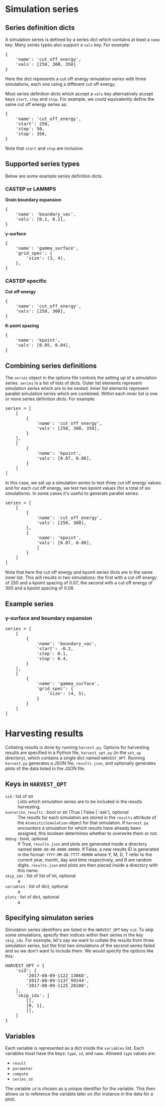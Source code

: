 # Simulation series

## Series definition dicts
A simulation series is defined by a series dict which contains at least a `name` key. Many series types also support a `vals` key. For example:

<pre>
{
    'name': 'cut_off_energy',
    'vals': [250, 300, 350]
}
</pre>
Here the dict represents a cut off energy simulation series with three simulations, each one using a different cut off energy.

Most series definition dicts which accept a `vals` key alternatively accept keys `start`, `step` and `stop`. For example, we could equivalently define the same cut off energy series as:
<pre>
{
    'name': 'cut_off_energy',
    'start': 250,
    'step': 50,
    'stop': 350,
}
</pre>
Note that `start` and `stop` are inclusive.

## Supported series types
Below are some example series definition dicts.
### CASTEP or LAMMPS
**Grain boundary expansion**
<pre>
{
    'name': 'boundary_vac',
    'vals': [0.1, 0.2],
}
</pre>
**γ-surface**
<pre>
{
    'name': 'gamma_surface',
    'grid_spec': {
        'size': (3, 4),
    },
}
</pre>
### CASTEP specific
**Cut off energy**
<pre>
{
    'name': 'cut_off_energy',
    'vals': [250, 300],
}
</pre>
**K-point spacing**
<pre>
{
    'name': 'kpoint',
    'vals': [0.05, 0.04],
}
</pre>
## Combining series definitions
The `series` object in the options file controls the setting up of a simulation series. `series` is a list of lists of dicts. Outer list elements represent simulation series which are to be nested. Inner list elements represent parallel simulation series which are combined. Within each inner list is one or more series definition dicts. For example:

<pre>
series = [
    [
        {
            'name': 'cut_off_energy',
            'vals': [250, 300, 350],
        }
    ],
    [
        {
            'name': 'kpoint',
            'vals': [0.07, 0.08],
        }
    ]
]
</pre>

In this case, we set up a simulation series to test three cut off energy values and for each cut off energy, we test two kpoint values (for a total of six simulations). In some cases it's useful to generate parallel series:

<pre>
series = [
    [
        {
            'name': 'cut_off_energy',
            'vals': [250, 300],
        },
        {
            'name': 'kpoint',
            'vals': [0.07, 0.08],
            ]
        }
    ]
]
</pre>

Note that here the cut off energy and kpoint series dicts are in the same inner list. This will results in two simulations: the first with a cut off energy of 250 and a kpoint spacing of 0.07; the second with a cut off energy of 300 and a kpoint spacing of 0.08.

## Example series
### γ-surface and boundary expansion

<pre>
series = [
    [
        {
            'name': 'boundary_vac',
            'start': -0.2,
            'step': 0.1,
            'stop': 0.4,
        }
    ],
    [
        {
            'name': 'gamma_surface',
            'grid_spec': {
                'size': (4, 5),
            }
        }
    ]
]
</pre>

# Harvesting results
Collating results is done by running `harvest.py`. Options for harvesting results are specified in a Python file, `harvest_opt.py` (in the `set_up` directory), which contains a single dict named `HARVEST_OPT`. Running `harvest.py` generates a JSON file, `results.json`, and optionally generates plots of the data listed in the JSON file.

## Keys in `HARVEST_OPT`
<dl>
    <dt><code>sid</code> : list of str</dt>
    <dd>
        Lists which simulation series are to be included in the results harvesting.
    </dd>
    <dt><code>overwrite_results</code> : bool or str (True | False | 'ask'), optional</dt>
    <dd>
        The results for each simulation are stored in the <code>results</code> attribute of the <code>AtomisticSimulation</code> object for that simulation. If <code>harvest.py</code> encounters a simulation for which results have already been assigned, this boolean determines whether to overwrite them or not.
    </dd>
    <dt><code>debug</code> : bool, optional</dt>
    <dd>
        If True, <code>results.json</code> and plots are generated inside a directory named <code>0000-00-00-0000-00000</code>. If False, a new results ID is generated in the format: <code>YYYY-MM-DD-TTTT-RRRRR</code> where Y, M, D, T refer to the current year, month, day and time respectively, and R are random digits. <code>results.json</code> and plots are then placed inside a directory with this name.
    </dd>
    <dt><code>skip_idx</code> : list of list of int, optional</dt>
    <dd>
        a
    </dd>
    <dt><code>variables</code> : list of dict, optional</dt>
    <dd>
        a
    </dd>
    <dt><code>plots</code> : list of dict, optional</dt>
    <dd>
        a
    </dd>
</dl>

## Specifying simulaton series
Simulation series identifiers are listed in the `HARVEST_OPT` key `sid`. To skip some simulations, specify their indices within their series in the key `skip_idx`. For example, let's say we want to collate the results from three simulation series, but the first two simulations of the second series failed and so we don't want to include them. We would specify the options like this:
<pre>
HARVEST_OPT = {
    'sid': [
        '2017-08-09-1122_13068',
        '2017-08-09-1137_99144',
        '2017-08-09-1125_28108',
    ],
    'skip_idx': [
        [],
        [0, 1],
        [],
    ]
}
</pre>

## Variables
Each variable is represented as a dict inside the `variables` list. Each variables must have the keys: `type`, `id`, and `name`. Allowed `type` values are:
* `result`
* `parameter`
* `compute`
* `series_id`

The variable `id` is chosen as a unique identifier for the variable. This then allows us to reference the variable later on (for instance in the data for a plot).
